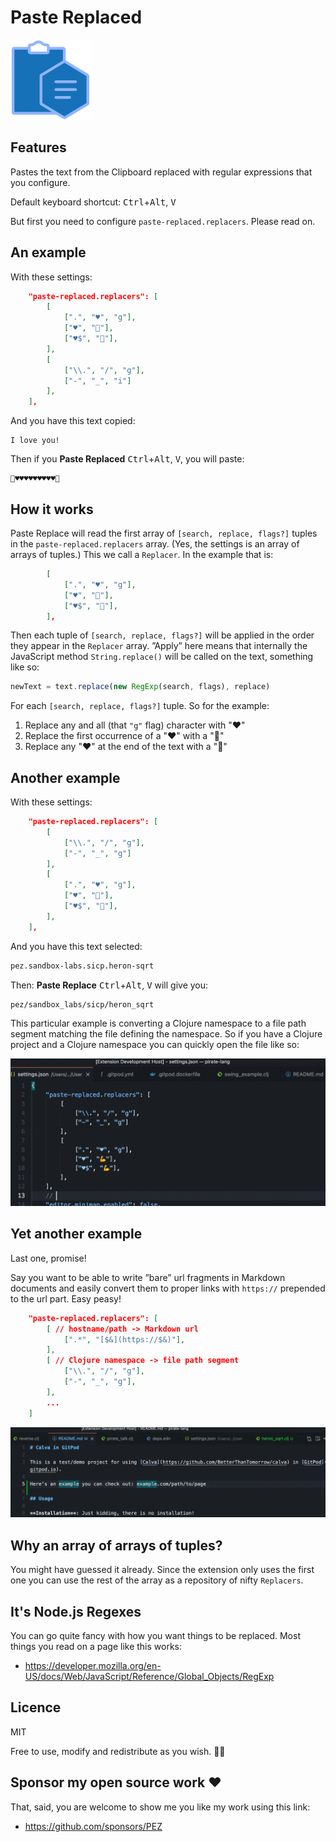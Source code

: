 # Paste Replaced

![Paste Replaced Icon](assets/paste-replaced-icon-128x128.png)

## Features

Pastes the text from the Clipboard replaced with regular expressions that you configure.

Default keyboard shortcut: <kbd>Ctrl</kbd>+<kbd>Alt</kbd>, <kbd>V</kbd>

But first you need to configure `paste-replaced.replacers`. Please read on.

## An example

With these settings:

```json
    "paste-replaced.replacers": [
        [
            [".", "♥️", "g"],
            ["♥️", "💪"],    
            ["♥️$", "💪"],
        ],
        [
            ["\\.", "/", "g"],
            ["-", "_", "i"]    
        ],
    ],
```

And you have this text copied:

```
I love you!
```

Then if you **Paste Replaced** <kbd>Ctrl</kbd>+<kbd>Alt</kbd>, <kbd>V</kbd>, you will paste:

```
💪♥️♥️♥️♥️♥️♥️♥️♥️♥️💪
```

## How it works

Paste Replace will read the first array of `[search, replace, flags?]` tuples in the `paste-replaced.replacers` array. (Yes, the settings is an array of arrays of tuples.) This we call a `Replacer`. In the example that is:

```json
        [
            [".", "♥️", "g"],
            ["♥️", "💪"],    
            ["♥️$", "💪"],
        ],
```

Then each tuple of `[search, replace, flags?]` will be applied in the order they appear in the `Replacer` array. ”Apply” here means that internally the JavaScript method `String.replace()` will be called on the text, something like so:

```javascript
newText = text.replace(new RegExp(search, flags), replace)
```

For each `[search, replace, flags?]` tuple. So for the example:

1. Replace any and all (that `"g"` flag) character with "♥️"
1. Replace the first occurrence of a "♥️" with a "💪"
1. Replace any "♥️" at the end of the text with a "💪"

## Another example

With these settings:

```json
    "paste-replaced.replacers": [
        [
            ["\\.", "/", "g"],
            ["-", "_", "g"]    
        ],
        [
            [".", "♥️", "g"],
            ["♥️", "💪"],    
            ["♥️$", "💪"],
        ],
    ],
```

And you have this text selected:

```clojure
pez.sandbox-labs.sicp.heron-sqrt
```

Then: **Paste Replace** <kbd>Ctrl</kbd>+<kbd>Alt</kbd>, <kbd>V</kbd> will give you:

```
pez/sandbox_labs/sicp/heron_sqrt
```

This particular example is converting a Clojure namespace to a file path segment matching the file defining the namespace. So if you have a Clojure project and a Clojure namespace you can quickly open the file like so:

![Paste Clojure NS as Path](assets/paste-clojure-ns-replaced.gif)

## Yet another example

Last one, promise!

Say you want to be able to write ”bare” url fragments in Markdown documents and easily convert them to proper links with `https://` prepended to the url part. Easy peasy!

```json
    "paste-replaced.replacers": [
        [ // hostname/path -> Markdown url
            [".*", "[$&](https://$&)"],
        ],
        [ // Clojure namespace -> file path segment
            ["\\.", "/", "g"],
            ["-", "_", "g"],
        ],
        ...
    ]
```

![Paste Bare URL as Markdown Link](assets/paste-markdown-url-replaced.gif)

## Why an array of arrays of tuples?

You might have guessed it already. Since the extension only uses the first one you can use the rest of the array as a repository of nifty `Replacers`.

## It's Node.js Regexes

You can go quite fancy with how you want things to be replaced. Most things you read on a page like this works:

* https://developer.mozilla.org/en-US/docs/Web/JavaScript/Reference/Global_Objects/RegExp

## Licence

MIT

Free to use, modify and redistribute as you wish. 🍻🗽

## Sponsor my open source work ♥️

That, said, you are welcome to show me you like my work using this link:

* https://github.com/sponsors/PEZ 
